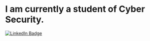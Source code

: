 # I am currently a student of Cyber Security.
<div id="badges">
  <a href="https://www.linkedin.com/in/gracia-villarreal-766309187">
    <img src="https://img.shields.io/badge/LinkedIn-blue?style=for-the-badge&logo=linkedin&logoColor=white" alt="LinkedIn Badge"/>
  </a>
